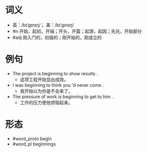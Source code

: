 # 词义
- 英：/bɪˈɡɪnɪŋ/； 美：/bɪˈɡɪnɪŋ/
- #n 开始，起初，开端；开头，开篇；起源，起因；先兆，开始部分
- #adj 刚入门的，初级的；刚开始的，刚成立的
# 例句
- The project is beginning to show results .
	- 这项工程开始显出成效。
- I was beginning to think you 'd never come .
	- 我开始以为你是不会来了。
- The pressure of work is beginning to get to him .
	- 工作的压力使他烦恼起来。
# 形态
- #word_proto begin
- #word_pl beginnings
